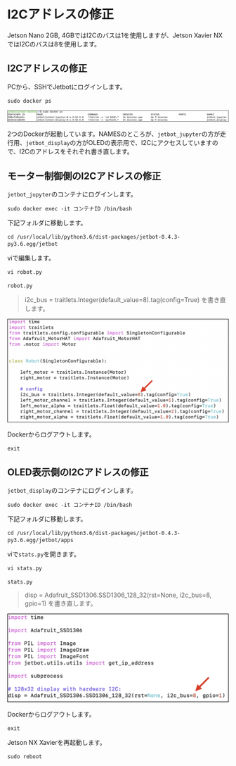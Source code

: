 # I2Cアドレスの修正

Jetson Nano 2GB, 4GBではI2Cのバスは1を使用しますが、Jetson Xavier NXではI2Cのバスは8を使用します。

## I2Cアドレスの修正

PCから、SSHでJetbotにログインします。
```
sudo docker ps
```

![](./img/dockerps001.jpg)

2つのDockerが起動しています。NAMESのところが、`jetbot_jupyter`の方が走行用、`jetbot_display`の方がOLEDの表示用で、I2Cにアクセスしていますので、I2Cのアドレスをそれぞれ書き直します。

## モーター制御側のI2Cアドレスの修正


`jetbot_jupyter`のコンテナにログインします。
```
sudo docker exec -it コンテナID /bin/bash
```

下記フォルダに移動します。
```
cd /usr/local/lib/python3.6/dist-packages/jetbot-0.4.3-py3.6.egg/jetbot
```

viで編集します。
```
vi robot.py
```


`robot.py`

> i2c_bus = traitlets.Integer(default_value=8).tag(config=True)
を書き直します。

![](./img/i2c001.jpg)

Dockerからログアウトします。

```
exit
```

## OLED表示側のI2Cアドレスの修正


`jetbot_display`のコンテナにログインします。
```
sudo docker exec -it コンテナID /bin/bash
```

下記フォルダに移動します。
```
cd /usr/local/lib/python3.6/dist-packages/jetbot-0.4.3-py3.6.egg/jetbot/apps
```

viで`stats.py`を開きます。
```
vi stats.py
```

`stats.py`


> disp = Adafruit_SSD1306.SSD1306_128_32(rst=None, i2c_bus=8, gpio=1)
を書き直します。

![](./img/i2c002.jpg)

Dockerからログアウトします。
```
exit
```

Jetson NX Xavierを再起動します。
```
sudo reboot
```

